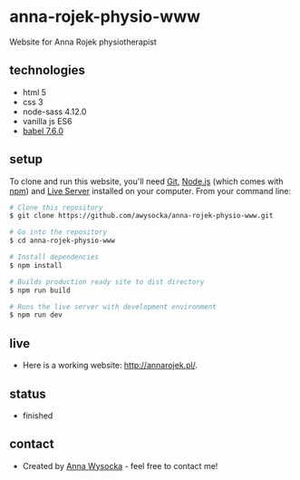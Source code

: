 # anna-rojek-physio-www
Website for Anna Rojek physiotherapist

## technologies 
* html 5
* css 3
* node-sass 4.12.0
* vanilla js ES6
* [babel 7.6.0](https://babeljs.io/) 

## setup
To clone and run this website, you'll need [Git](https://git-scm.com), [Node.js](https://nodejs.org/en/download/) (which comes with [npm](http://npmjs.com)) and [Live Server](https://www.npmjs.com/package/live-server) installed on your computer. From your command line:

```bash
# Clone this repository
$ git clone https://github.com/awysocka/anna-rojek-physio-www.git

# Go into the repository
$ cd anna-rojek-physio-www

# Install dependencies
$ npm install

# Builds production ready site to dist directory
$ npm run build

# Runs the live server with development environment
$ npm run dev

```
## live
* Here is a working website: http://annarojek.pl/.

## status
* finished

## contact
* Created by [Anna Wysocka](https://annawysocka.pl/) - feel free to contact me!

